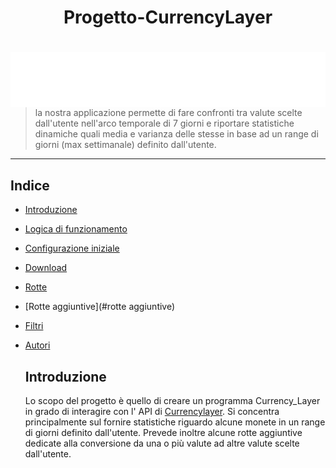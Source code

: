 <h1 align="center"> Progetto-CurrencyLayer</h1>
<h1 align="center"> <img src="currencylayer_logo.png"
  width=auto
  height=auto
  style="float:left;"> 
      </h1>
      
>la nostra applicazione permette di fare  confronti tra valute scelte dall'utente nell'arco temporale di 7 giorni e riportare statistiche dinamiche quali media e varianza delle stesse in base ad un range di giorni (max settimanale) definito dall'utente.
  ***
  
  ## Indice
  - [Introduzione](#introduzione)

- [Logica di funzionamento](#logica-di-funzionamento)

- [Configurazione iniziale](#configurazione-iniziale)

- [Download](#download)

- [Rotte](#rotte)
 - [Rotte aggiuntive](#rotte aggiuntive)

- [Filtri](#filtri)

- [Autori](#autori)


  ## Introduzione
  Lo scopo del progetto è quello di creare un programma Currency_Layer in grado di interagire con l' API di  <a href="https://currencylayer.com/"      target="_blank">Currencylayer</a>.
  Si concentra principalmente sul fornire statistiche riguardo alcune monete in un range di giorni definito dall'utente. 
  Prevede inoltre alcune rotte aggiuntive dedicate alla conversione da una o più valute ad altre valute  scelte dall'utente.
  


